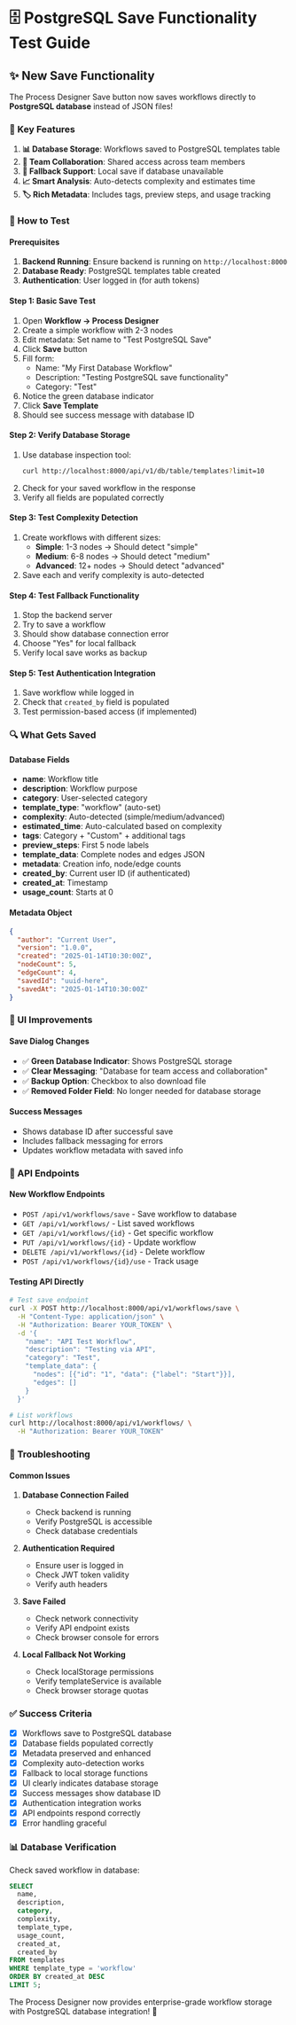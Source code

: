 # 🗄️ PostgreSQL Save Functionality Test Guide

## ✨ New Save Functionality

The Process Designer Save button now saves workflows directly to **PostgreSQL database** instead of JSON files!

### 🎯 Key Features

1. **📊 Database Storage**: Workflows saved to PostgreSQL templates table
2. **👥 Team Collaboration**: Shared access across team members  
3. **🔄 Fallback Support**: Local save if database unavailable
4. **📈 Smart Analysis**: Auto-detects complexity and estimates time
5. **🏷️ Rich Metadata**: Includes tags, preview steps, and usage tracking

### 🚀 How to Test

#### Prerequisites
1. **Backend Running**: Ensure backend is running on `http://localhost:8000`
2. **Database Ready**: PostgreSQL templates table created
3. **Authentication**: User logged in (for auth tokens)

#### Step 1: Basic Save Test
1. Open **Workflow → Process Designer**
2. Create a simple workflow with 2-3 nodes
3. Edit metadata: Set name to "Test PostgreSQL Save"
4. Click **Save** button
5. Fill form:
   - Name: "My First Database Workflow"
   - Description: "Testing PostgreSQL save functionality"
   - Category: "Test"
6. Notice the green database indicator
7. Click **Save Template**
8. Should see success message with database ID

#### Step 2: Verify Database Storage
1. Use database inspection tool:
   ```bash
   curl http://localhost:8000/api/v1/db/table/templates?limit=10
   ```
2. Check for your saved workflow in the response
3. Verify all fields are populated correctly

#### Step 3: Test Complexity Detection
1. Create workflows with different sizes:
   - **Simple**: 1-3 nodes → Should detect "simple"
   - **Medium**: 6-8 nodes → Should detect "medium"  
   - **Advanced**: 12+ nodes → Should detect "advanced"
2. Save each and verify complexity is auto-detected

#### Step 4: Test Fallback Functionality
1. Stop the backend server
2. Try to save a workflow
3. Should show database connection error
4. Choose "Yes" for local fallback
5. Verify local save works as backup

#### Step 5: Test Authentication Integration
1. Save workflow while logged in
2. Check that `created_by` field is populated
3. Test permission-based access (if implemented)

### 🔍 What Gets Saved

#### Database Fields
- **name**: Workflow title
- **description**: Workflow purpose
- **category**: User-selected category
- **template_type**: "workflow" (auto-set)
- **complexity**: Auto-detected (simple/medium/advanced)
- **estimated_time**: Auto-calculated based on complexity
- **tags**: Category + "Custom" + additional tags
- **preview_steps**: First 5 node labels
- **template_data**: Complete nodes and edges JSON
- **metadata**: Creation info, node/edge counts
- **created_by**: Current user ID (if authenticated)
- **created_at**: Timestamp
- **usage_count**: Starts at 0

#### Metadata Object
```json
{
  "author": "Current User",
  "version": "1.0.0", 
  "created": "2025-01-14T10:30:00Z",
  "nodeCount": 5,
  "edgeCount": 4,
  "savedId": "uuid-here",
  "savedAt": "2025-01-14T10:30:00Z"
}
```

### 🎨 UI Improvements

#### Save Dialog Changes
- ✅ **Green Database Indicator**: Shows PostgreSQL storage
- ✅ **Clear Messaging**: "Database for team access and collaboration"
- ✅ **Backup Option**: Checkbox to also download file
- ✅ **Removed Folder Field**: No longer needed for database storage

#### Success Messages
- Shows database ID after successful save
- Includes fallback messaging for errors
- Updates workflow metadata with saved info

### 🔧 API Endpoints

#### New Workflow Endpoints
- `POST /api/v1/workflows/save` - Save workflow to database
- `GET /api/v1/workflows/` - List saved workflows
- `GET /api/v1/workflows/{id}` - Get specific workflow
- `PUT /api/v1/workflows/{id}` - Update workflow
- `DELETE /api/v1/workflows/{id}` - Delete workflow
- `POST /api/v1/workflows/{id}/use` - Track usage

#### Testing API Directly
```bash
# Test save endpoint
curl -X POST http://localhost:8000/api/v1/workflows/save \
  -H "Content-Type: application/json" \
  -H "Authorization: Bearer YOUR_TOKEN" \
  -d '{
    "name": "API Test Workflow",
    "description": "Testing via API",
    "category": "Test",
    "template_data": {
      "nodes": [{"id": "1", "data": {"label": "Start"}}],
      "edges": []
    }
  }'

# List workflows
curl http://localhost:8000/api/v1/workflows/ \
  -H "Authorization: Bearer YOUR_TOKEN"
```

### 🐛 Troubleshooting

#### Common Issues

1. **Database Connection Failed**
   - Check backend is running
   - Verify PostgreSQL is accessible
   - Check database credentials

2. **Authentication Required**
   - Ensure user is logged in
   - Check JWT token validity
   - Verify auth headers

3. **Save Failed**
   - Check network connectivity
   - Verify API endpoint exists
   - Check browser console for errors

4. **Local Fallback Not Working**
   - Check localStorage permissions
   - Verify templateService is available
   - Check browser storage quotas

### ✅ Success Criteria

- [x] Workflows save to PostgreSQL database
- [x] Database fields populated correctly
- [x] Metadata preserved and enhanced
- [x] Complexity auto-detection works
- [x] Fallback to local storage functions
- [x] UI clearly indicates database storage
- [x] Success messages show database ID
- [x] Authentication integration works
- [x] API endpoints respond correctly
- [x] Error handling graceful

### 📊 Database Verification

Check saved workflow in database:
```sql
SELECT 
  name, 
  description, 
  category, 
  complexity, 
  template_type,
  usage_count,
  created_at,
  created_by
FROM templates 
WHERE template_type = 'workflow'
ORDER BY created_at DESC 
LIMIT 5;
```

The Process Designer now provides enterprise-grade workflow storage with PostgreSQL database integration! 🚀